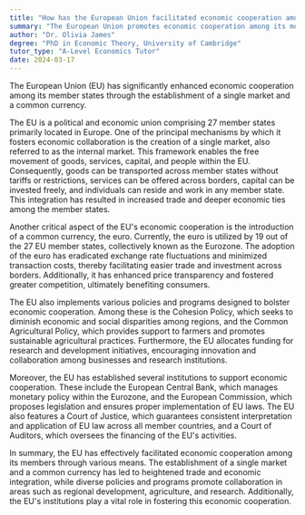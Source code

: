 ```yaml
---
title: "How has the European Union facilitated economic cooperation among its members?"
summary: "The European Union promotes economic cooperation among its members by creating a single market and implementing a common currency, enhancing trade and financial integration across the region."
author: "Dr. Olivia James"
degree: "PhD in Economic Theory, University of Cambridge"
tutor_type: "A-Level Economics Tutor"
date: 2024-03-17
---
```


The European Union (EU) has significantly enhanced economic cooperation among its member states through the establishment of a single market and a common currency.

The EU is a political and economic union comprising 27 member states primarily located in Europe. One of the principal mechanisms by which it fosters economic collaboration is the creation of a single market, also referred to as the internal market. This framework enables the free movement of goods, services, capital, and people within the EU. Consequently, goods can be transported across member states without tariffs or restrictions, services can be offered across borders, capital can be invested freely, and individuals can reside and work in any member state. This integration has resulted in increased trade and deeper economic ties among the member states.

Another critical aspect of the EU's economic cooperation is the introduction of a common currency, the euro. Currently, the euro is utilized by 19 out of the 27 EU member states, collectively known as the Eurozone. The adoption of the euro has eradicated exchange rate fluctuations and minimized transaction costs, thereby facilitating easier trade and investment across borders. Additionally, it has enhanced price transparency and fostered greater competition, ultimately benefiting consumers.

The EU also implements various policies and programs designed to bolster economic cooperation. Among these is the Cohesion Policy, which seeks to diminish economic and social disparities among regions, and the Common Agricultural Policy, which provides support to farmers and promotes sustainable agricultural practices. Furthermore, the EU allocates funding for research and development initiatives, encouraging innovation and collaboration among businesses and research institutions.

Moreover, the EU has established several institutions to support economic cooperation. These include the European Central Bank, which manages monetary policy within the Eurozone, and the European Commission, which proposes legislation and ensures proper implementation of EU laws. The EU also features a Court of Justice, which guarantees consistent interpretation and application of EU law across all member countries, and a Court of Auditors, which oversees the financing of the EU's activities.

In summary, the EU has effectively facilitated economic cooperation among its members through various means. The establishment of a single market and a common currency has led to heightened trade and economic integration, while diverse policies and programs promote collaboration in areas such as regional development, agriculture, and research. Additionally, the EU's institutions play a vital role in fostering this economic cooperation.
    